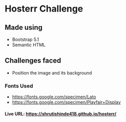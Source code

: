 
# Hosterr Challenge

## Made using

- Bootstrap 5.1
- Semantic HTML

## Challenges faced

- Position the image and its background

### Fonts Used

- <https://fonts.google.com/specimen/Lato>
- <https://fonts.google.com/specimen/Playfair+Display>

#### Live URL: <https://shrutishinde418.github.io/hosterr/>